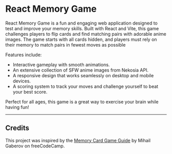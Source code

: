 # React Memory Game

React Memory Game is a fun and engaging web application designed to test and improve your memory skills. Built with React and Vite, this game challenges players to flip cards and find matching pairs with adorable anime images. The game starts with all cards hidden, and players must rely on their memory to match pairs in fewest moves as possible

Features include:

- Interactive gameplay with smooth animations.
- An extensive collection of SFW anime images from Nekosia API.
- A responsive design that works seamlessly on desktop and mobile devices.
- A scoring system to track your moves and challenge yourself to beat your best score.

Perfect for all ages, this game is a great way to exercise your brain while having fun!

---

## Credits

This project was inspired by the [Memory Card Game Guide](https://www.freecodecamp.org/news/how-to-build-a-memory-card-game-using-react/) by Mihail Gaberov on freeCodeCamp.
